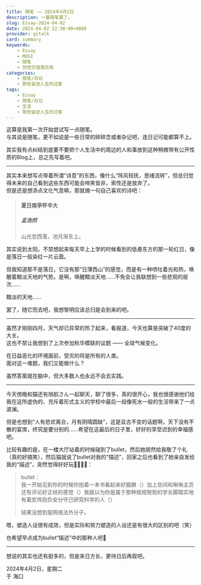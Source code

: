 ```yaml
---
title: 随笔 —— 2024年4月2日
description: 一篇随笔罢了。
slug: Essay-2024-04-02
date: 2024-04-02 22:30:00+0800
provider: gitalk
card: summary
keywords:
    - Essay
    - MQSI
    - 随笔
    - 恍惚交错落花雨
categories:
    - 随笔/日记
    - 那些留迹人生的过客
tags:
    - Essay
    - 随笔/日记
    - 生活
    - 那些留迹人生的过客
---
```


这算是我第一次开始尝试写一点随笔。  
与其说是随笔，更不如说是一些日常的碎碎念或者杂记吧，连日记可能都算不上。

其实我有点纠结到底要不要把个人生活中的周边的人和事放到这种稍微带有公开性质的Blog上，总之先写着吧。

**********

其实本来想写点带着所谓“诗意”的东西，像什么“阵风轻抚，思绪流转”，但总归觉得未来的自己看到这些东西可能会啼笑皆非，索性还是放弃了。  
但是还是想添点文化气息嘛，那就摘一句自己喜欢的诗吧：  
> #### 夏日南亭怀辛大  
> ##### 孟浩然  
> 山光忽西落，池月渐东上。

其实说到太阳，不禁想起来每天早上上学的时候看到的低悬东方的那一轮红日，像是落日一般染红一片云霞。

但我知道那不是落日，它没有那“日薄西山”的感觉，而是有一种喷吐着光和热，唤醒着黯淡天地的气势。是啊，唤醒黯淡天地……不免会让我联想到一些悲观的层次……

黯淡的天地……

罢了，随它而去吧，我想黎明应该总归是会到来的吧。

**********

虽然才刚刚四月，天气却已异常的热了起来，看报道，今天也算是突破了40度的大关。  
这也不禁让我想到了上次参加秋华模联的议题 —— 全球气候变化。

在日益恶化的环境面前，受灾的将是所有的人类。  
面对这一难题，我们又能做什么？

虽然答案就在脑中，但大多数人也永远不会去实践。

**********

今天傍晚和猫还有旭航さん一起聊天，聊了很多，真的很开心，我也很感谢他们给我在这所虚伪的、充斥着形式主义的学校中最后一段像死水一般的生活带来了一点波澜。

但是也想到“人有悲欢离合，月有阴晴圆缺”，这是亘古不变的话题啊，天下没有不散的宴席，终究是要分别的……希望在这最后的日子里，好好的享受迟到的幸福感吧。

比较有趣的是，在一楼大厅站着的时候碰到了bullet，然后她居然给我敬了个礼（真的好搞笑），然后猫就说了bullet对我的“描述”，回家之后也看到了她亲自发给我的“描述”，突然觉得好好玩🤣🤣🤣🤣：

> bullet：  
> 我一开始见到你的时候你抱着一本书看起来好腼腆（）加上空间和啾啾主页还有评论好正经的感觉（）我就以为你是属于那种规规矩矩的学长脚踏实地有着宏伟抱负安分守己研究科学的人（）
>
> 结果没想到是网络法外分子。

嗯，塑造人设很有成效，但是实际和努力塑造的人设还是有很大的区别的吧（笑）

也希望早点成为bullet“描述”中的那种人吧🤣

**********

想说的其实也还有挺多的，但是来日方长，更待日后再叙吧。

2024年4月2日，星期二  
于 海口
